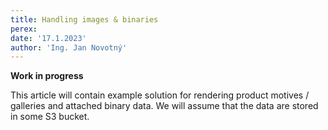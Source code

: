 ```yaml
---
title: Handling images & binaries
perex:
date: '17.1.2023'
author: 'Ing. Jan Novotný'
---
```


**Work in progress**

This article will contain example solution for rendering product motives / galleries and attached binary data. We will
assume that the data are stored in some S3 bucket.